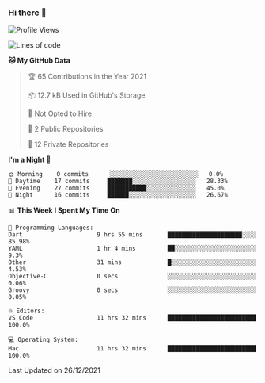### Hi there 👋

<!--
**utkugedik/utkugedik** is a ✨ _special_ ✨ repository because its `README.md` (this file) appears on your GitHub profile.

Here are some ideas to get you started:

- 🔭 I’m currently working on ...
- 🌱 I’m currently learning ...
- 👯 I’m looking to collaborate on ...
- 🤔 I’m looking for help with ...
- 💬 Ask me about ...
- 📫 How to reach me: ...
- 😄 Pronouns: ...
- ⚡ Fun fact: ...
-->

<!--START_SECTION:waka-->
![Profile Views](http://img.shields.io/badge/Profile%20Views-1-blue)

![Lines of code](https://img.shields.io/badge/From%20Hello%20World%20I%27ve%20Written-18%20Thousand%20lines%20of%20code-blue)

**🐱 My GitHub Data** 

> 🏆 65 Contributions in the Year 2021
 > 
> 📦 12.7 kB Used in GitHub's Storage 
 > 
> 🚫 Not Opted to Hire
 > 
> 📜 2 Public Repositories 
 > 
> 🔑 12 Private Repositories  
 > 
**I'm a Night 🦉** 

```text
🌞 Morning    0 commits      ░░░░░░░░░░░░░░░░░░░░░░░░░   0.0% 
🌆 Daytime    17 commits     ███████░░░░░░░░░░░░░░░░░░   28.33% 
🌃 Evening    27 commits     ███████████░░░░░░░░░░░░░░   45.0% 
🌙 Night      16 commits     ██████░░░░░░░░░░░░░░░░░░░   26.67%

```


📊 **This Week I Spent My Time On** 

```text
💬 Programming Languages: 
Dart                     9 hrs 55 mins       █████████████████████░░░░   85.98% 
YAML                     1 hr 4 mins         ██░░░░░░░░░░░░░░░░░░░░░░░   9.3% 
Other                    31 mins             █░░░░░░░░░░░░░░░░░░░░░░░░   4.53% 
Objective-C              0 secs              ░░░░░░░░░░░░░░░░░░░░░░░░░   0.06% 
Groovy                   0 secs              ░░░░░░░░░░░░░░░░░░░░░░░░░   0.05%

🔥 Editors: 
VS Code                  11 hrs 32 mins      █████████████████████████   100.0%

💻 Operating System: 
Mac                      11 hrs 32 mins      █████████████████████████   100.0%

```


 Last Updated on 26/12/2021
<!--END_SECTION:waka-->
